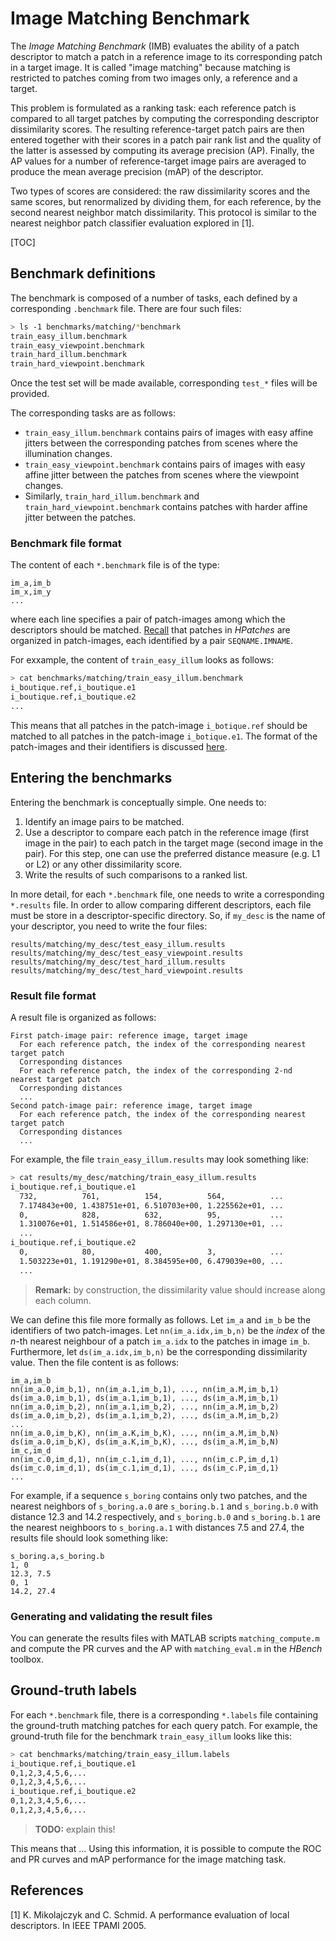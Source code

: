 # Image Matching Benchmark

The *Image Matching Benchmark* (IMB) evaluates the ability of a patch descriptor to match a patch in a reference image to its corresponding patch in a target image. It is called "image matching" because matching is restricted to patches coming from two images only, a reference and a target.

This problem is formulated as a ranking task: each reference patch is compared to all target patches by computing the corresponding descriptor dissimilarity scores. The resulting reference-target patch pairs are then entered together with their scores in a patch pair rank list and the quality of the latter is assessed by computing its average precision (AP). Finally, the AP values for a number of reference-target image pairs are averaged to produce the mean average precision (mAP) of the descriptor. 

Two types of scores are considered: the raw dissimilarity scores and the same scores, but renormalized by dividing them, for each reference, by the second nearest neighbor match dissimilarity. This protocol is similar to the nearest neighbor patch classifier evaluation explored in [1].

[TOC]

## Benchmark definitions

The benchmark is composed of a number of tasks, each defined by a corresponding `.benchmark` file. There are four such files:

```bash
> ls -1 benchmarks/matching/*benchmark
train_easy_illum.benchmark
train_easy_viewpoint.benchmark
train_hard_illum.benchmark
train_hard_viewpoint.benchmark
```

Once the test set will be made available, corresponding `test_*` files will be provided. 

The corresponding tasks are as follows:

* `train_easy_illum.benchmark` contains pairs of images with easy affine jitters between the corresponding patches from scenes where the illumination changes.
* `train_easy_viewpoint.benchmark` contains pairs of images with easy affine jitter between the patches from scenes where the viewpoint changes.
* Similarly, `train_hard_illum.benchmark` and `train_hard_viewpoint.benchmark` contains patches with harder affine jitter between the patches.

### Benchmark file format

The content of each `*.benchmark` file is of the type:

```
im_a,im_b
im_x,im_y
...
```

where each line specifies a pair of patch-images among which the descriptors should be matched. [Recall](../../README.md#reading-patches) that patches in *HPatches* are organized in patch-images, each identified by a pair `SEQNAME.IMNAME`. 

For exxample, the content of `train_easy_illum` looks as follows:

```bash
> cat benchmarks/matching/train_easy_illum.benchmark
i_boutique.ref,i_boutique.e1
i_boutique.ref,i_boutique.e2
...
```

This means that all patches in the patch-image `i_botique.ref` should be matched to all patches in the patch-image `i_botique.e1`. The format of the patch-images and their identifiers is discussed [here](../../README.md#reading-patches).

## Entering the benchmarks

Entering the benchmark is conceptually simple. One needs to:

1. Identify an image pairs to be matched.
2. Use a descriptor to compare each patch in the reference image (first image in the pair) to each patch in the target mage (second image in the pair). For this step, one can use the preferred distance measure (e.g. L1 or L2) or any other dissimilarity score.
3. Write the results of such comparisons to a ranked list.

In more detail, for each `*.benchmark` file, one needs to write a corresponding `*.results` file. In order to allow comparing different descriptors, each file must be store in a descriptor-specific directory. So, if `my_desc` is the name of your descriptor, you need to write the four files:

```
results/matching/my_desc/test_easy_illum.results
results/matching/my_desc/test_easy_viewpoint.results
results/matching/my_desc/test_hard_illum.results
results/matching/my_desc/test_hard_viewpoint.results
```

### Result file format

A result file is organized as follows:

```
First patch-image pair: reference image, target image
  For each reference patch, the index of the corresponding nearest target patch
  Corresponding distances
  For each reference patch, the index of the corresponding 2-nd nearest target patch
  Corresponding distances
  ...
Second patch-image pair: reference image, target image
  For each reference patch, the index of the corresponding nearest target patch
  Corresponding distances
  ...
```

For example, the file `train_easy_illum.results` may look something like:

```bash
> cat results/my_desc/matching/train_easy_illum.results 
i_boutique.ref,i_boutique.e1
  732,          761,          154,          564,          ...
  7.174843e+00, 1.438751e+01, 6.510703e+00, 1.225562e+01, ...
  0,            828,          632,          95,           ...
  1.310076e+01, 1.514586e+01, 8.786040e+00, 1.297130e+01, ...
  ...
i_boutique.ref,i_boutique.e2
  0,            80,           400,          3,            ...
  1.503223e+01, 1.191290e+01, 8.384595e+00, 6.479039e+00, ...
  ...
```

> **Remark:** by construction, the dissimilarity value should increase along each column.

We can define this file more formally as follows. Let `im_a` and `im_b` be the identifiers of two patch-images.  Let `nn(im_a.idx,im_b,n)` be the *index* of the *n*-th nearest neighbour of a patch `im_a.idx` to the patches in image `im_b`. Furthermore, let ``ds(im_a.idx,im_b,n)`` be the corresponding dissimilarity value. Then the file content is as follows:

```
im_a,im_b
nn(im_a.0,im_b,1), nn(im_a.1,im_b,1), ..., nn(im_a.M,im_b,1)
ds(im_a.0,im_b,1), ds(im_a.1,im_b,1), ..., ds(im_a.M,im_b,1)
nn(im_a.0,im_b,2), nn(im_a.1,im_b,2), ..., nn(im_a.M,im_b,2)
ds(im_a.0,im_b,2), ds(im_a.1,im_b,2), ..., ds(im_a.M,im_b,2)
...
nn(im_a.0,im_b,K), nn(im_a.K,im_b,K), ..., nn(im_a.M,im_b,N)
ds(im_a.0,im_b,K), ds(im_a.K,im_b,K), ..., ds(im_a.M,im_b,N)
im_c,im_d
nn(im_c.0,im_d,1), nn(im_c.1,im_d,1), ..., nn(im_c.P,im_d,1)
ds(im_c.0,im_d,1), ds(im_c.1,im_d,1), ..., ds(im_c.P,im_d,1)
...
```

For example, if a sequence `s_boring` contains only two patches,
and the nearest neighbors of `s_boring.a.0` are `s_boring.b.1` and `s_boring.b.0` with distance 12.3 and 14.2 respectively, and `s_boring.b.0` and  `s_boring.b.1` are the nearest neighboors to `s_boring.a.1` with distances 7.5 and 27.4, the results file should look something like:

```
s_boring.a,s_boring.b
1, 0
12.3, 7.5
0, 1
14.2, 27.4
```

### Generating and validating the result files

You can generate the results files with MATLAB scripts `matching_compute.m` and compute the PR curves and the AP with `matching_eval.m` in the *HBench* toolbox.

## Ground-truth labels

For each `*.benchmark` file, there is a corresponding `*.labels` file containing the ground-truth matching patches for each query patch. For example, the ground-truth file for the benchmark `train_easy_illum` looks like this:

```bash
> cat benchmarks/matching/train_easy_illum.labels 
i_boutique.ref,i_boutique.e1
0,1,2,3,4,5,6,...
0,1,2,3,4,5,6,...
i_boutique.ref,i_boutique.e2
0,1,2,3,4,5,6,...
0,1,2,3,4,5,6,...
```

> **TODO:** explain this!

This means that ...  Using this information, it is possible to compute the ROC and PR curves and mAP performance for the image matching task.

## References

[1] K. Mikolajczyk and C. Schmid. A performance evaluation of local descriptors. In IEEE TPAMI 2005.
